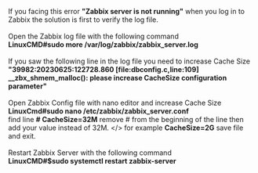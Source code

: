 If you facing this error **"Zabbix server is not running"** when you log in to Zabbix the solution is first to verify the log file.</br></br>
Open the Zabbix log file with the following command</br>
**LinuxCMD#sudo more /var/log/zabbix/zabbix_server.log**</br></br>
If you saw the following line in the log file you need to increase Cache Size</br>
**"39982:20230625:122728.860 [file:dbconfig.c,line:109] __zbx_shmem_malloc(): please increase CacheSize configuration parameter"**</br></br>
Open Zabbix Config file with nano editor and increase Cache Size</br>
**LinuxCmd#sudo nano /etc/zabbix/zabbix_server.conf**</br>
find line **# CacheSize=32M** remove # from the beginning of the line then add your value instead of 32M. </>
for example **CacheSize=2G** save file and exit.</br></br>
Restart Zabbix Server with the following command</br>
**LinuxCMD#$sudo systemctl restart zabbix-server**
